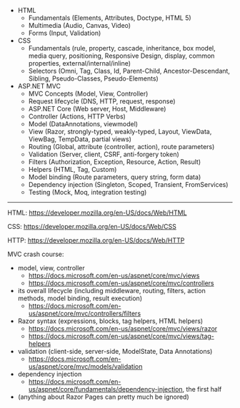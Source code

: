 - HTML
    - Fundamentals
    (Elements, Attributes, Doctype, HTML 5)
    - Multimedia
    (Audio, Canvas, Video)
    - Forms
    (Input, Validation)
- CSS
    - Fundamentals
    (rule, property, cascade, inheritance, box model, media query, positioning, Responsive Design, display, common properties, external/internal/inline)
    - Selectors
    (Omni, Tag, Class, Id, Parent-Child, Ancestor-Descendant, Sibling, Pseudo-Classes, Pseudo-Elements)
- ASP.NET MVC
    - MVC Concepts
    (Model, View, Controller)
    - Request lifecycle
    (DNS, HTTP, request, response)
    - ASP.NET Core
    (Web server, Host, Middleware)
    - Controller
    (Actions, HTTP Verbs)
    - Model
    (DataAnnotations, viewmodel)
    - View
    (Razor, strongly-typed, weakly-typed, Layout, ViewData, ViewBag, TempData, partial views)
    - Routing
    (Global, attribute (controller, action), route parameters)
    - Validation
    (Server, client, CSRF, anti-forgery token)
    - Filters
    (Authorization, Exception, Resource, Action, Result)
    - Helpers
    (HTML, Tag, Custom)
    - Model binding
    (Route parameters, query string, form data)
    - Dependency injection
    (Singleton, Scoped, Transient, FromServices)
    - Testing
    (Mock, Moq, integration testing)

---

HTML: https://developer.mozilla.org/en-US/docs/Web/HTML

CSS: https://developer.mozilla.org/en-US/docs/Web/CSS

HTTP: https://developer.mozilla.org/en-US/docs/Web/HTTP

MVC crash course:
- model, view, controller
    - https://docs.microsoft.com/en-us/aspnet/core/mvc/views
    - https://docs.microsoft.com/en-us/aspnet/core/mvc/controllers
- its overall lifecycle (including middleware, routing, filters, action methods, model binding, result execution)
    - https://docs.microsoft.com/en-us/aspnet/core/mvc/controllers/filters
- Razor syntax (expressions, blocks, tag helpers, HTML helpers)
    - https://docs.microsoft.com/en-us/aspnet/core/mvc/views/razor
    - https://docs.microsoft.com/en-us/aspnet/core/mvc/views/tag-helpers
- validation (client-side, server-side, ModelState, Data Annotations)
    - https://docs.microsoft.com/en-us/aspnet/core/mvc/models/validation
- dependency injection
    - https://docs.microsoft.com/en-us/aspnet/core/fundamentals/dependency-injection, the first half
- (anything about Razor Pages can pretty much be ignored)
